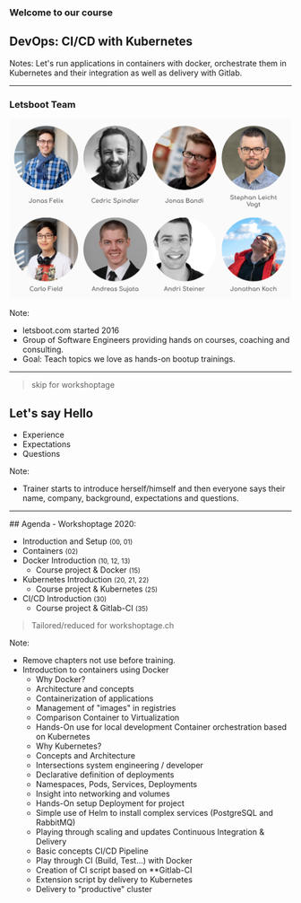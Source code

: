 ### Welcome to our course
## DevOps: CI/CD with Kubernetes

Notes: Let's run applications in containers with docker, orchestrate them in Kubernetes and their integration as well as delivery with Gitlab.

----

### Letsboot Team

![letsboot team](../assets/letsboot-team.png)

<!-- .element style="width: 50%;" -->

Note: 
* letsboot.com started 2016
* Group of Software Engineers providing hands on courses, coaching and consulting.
* Goal: Teach topics we love as hands-on bootup trainings.

----

> skip for workshoptage

## Let's say Hello

* Experience
* Expectations
* Questions

Note:
* Trainer starts to introduce herself/himself and then everyone says their name, company, background, expectations and questions.

----

## Agenda - Workshoptage 2020:

* Introduction and Setup <small>(00, 01)</small>
* Containers <small>(02)</small>
* Docker Introduction <small>(10, 12, 13)</small>
  * Course project & Docker <small>(15)</small>
* Kubernetes Introduction <small>(20, 21, 22)</small>
  * Course project & Kubernetes  <small>(25)</small>
* CI/CD Introduction <small>(30)</small>
  * Course project & Gitlab-CI <small>(35)</small>

> Tailored/reduced for workshoptage.ch

Note:

* Remove chapters not use before training.
* Introduction to containers using Docker
  * Why Docker?
  * Architecture and concepts
  * Containerization of applications
  * Management of "images" in registries
  * Comparison Container to Virtualization
  * Hands-On use for local development
Container orchestration based on Kubernetes
  * Why Kubernetes?
  * Concepts and Architecture
  * Intersections system engineering / developer
  * Declarative definition of deployments
  * Namespaces, Pods, Services, Deployments
  * Insight into networking and volumes
  * Hands-On setup Deployment for project
  * Simple use of Helm to install complex services (PostgreSQL and RabbitMQ)
  * Playing through scaling and updates
Continuous Integration & Delivery 
  * Basic concepts CI/CD Pipeline
  * Play through CI (Build, Test...) with Docker
  * Creation of CI script based on **Gitlab-CI
  * Extension script by delivery to Kubernetes
  * Delivery to "productive" cluster


